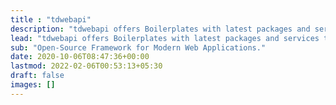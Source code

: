 ```yaml
---
title : "tdwebapi"
description: "tdwebapi offers Boilerplates with latest packages and services that your projects will ever need. We intend to provide Clean and Well structured Boilerplates with top-notch quality following standard coding practices and Clean Architecture principles that makes your development experience seemless."
lead: "tdwebapi offers Boilerplates with latest packages and services that your projects will ever need. We intend to provide Clean and Well structured Boilerplates with top-notch quality following standard coding practices and Clean Architecture principles that makes your development experience seemless."
sub: "Open-Source Framework for Modern Web Applications."
date: 2020-10-06T08:47:36+00:00
lastmod: 2022-02-06T00:53:13+05:30
draft: false
images: []
---
```

